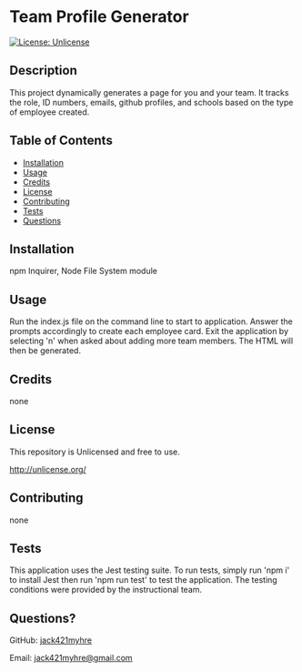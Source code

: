 
# Team Profile Generator
[![License: Unlicense](https://img.shields.io/badge/license-Unlicense-blue.svg)](http://unlicense.org/)
## Description
This project dynamically generates a page for you and your team. It tracks the role, ID numbers, emails, github profiles, and schools based on the type of employee created. 
## Table of Contents
* [Installation](#installation)
* [Usage](#usage)
* [Credits](#credits)
* [License](#license)
* [Contributing](#contributing)
* [Tests](#tests)
* [Questions](#questions)
## Installation
npm Inquirer, Node File System module
## Usage 
Run the index.js file on the command line to start to application. Answer the prompts accordingly to create each employee card. Exit the application by selecting 'n' when asked about adding more team members. The HTML will then be generated.
## Credits
none
## License
This repository is Unlicensed and free to use.

http://unlicense.org/
## Contributing
none
## Tests
This application uses the Jest testing suite. To run tests, simply run 'npm i' to install Jest then run 'npm run test' to test the application. The testing conditions were provided by the instructional team.
## Questions?
GitHub: [jack421myhre](https://github.com/jack421myhre)

Email: jack421myhre@gmail.com  
